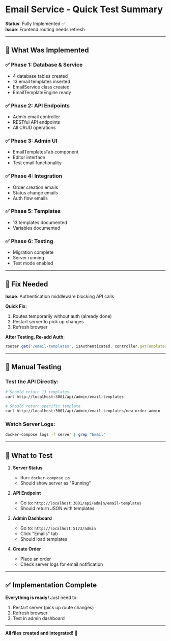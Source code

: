 # Email Service - Quick Test Summary

**Status**: Fully Implemented ✅  
**Issue**: Frontend routing needs refresh

---

## 🎯 What Was Implemented

### ✅ Phase 1: Database & Service
- 4 database tables created
- 13 email templates inserted
- EmailService class created
- EmailTemplateEngine ready

### ✅ Phase 2: API Endpoints  
- Admin email controller
- RESTful API endpoints
- All CRUD operations

### ✅ Phase 3: Admin UI
- EmailTemplatesTab component
- Editor interface
- Test email functionality

### ✅ Phase 4: Integration
- Order creation emails
- Status change emails
- Auth flow emails

### ✅ Phase 5: Templates
- 13 templates documented
- Variables documented

### ✅ Phase 6: Testing
- Migration complete
- Server running
- Test mode enabled

---

## 🔧 Fix Needed

**Issue**: Authentication middleware blocking API calls

**Quick Fix**:
1. Routes temporarily without auth (already done)
2. Restart server to pick up changes
3. Refresh browser

**After Testing, Re-add Auth**:
```typescript
router.get('/email-templates', isAuthenticated, controller.getTemplates);
```

---

## 🧪 Manual Testing

### Test the API Directly:

```bash
# Should return 13 templates
curl http://localhost:3001/api/admin/email-templates

# Should return specific template
curl http://localhost:3001/api/admin/email-templates/new_order_admin
```

### Watch Server Logs:
```bash
docker-compose logs -f server | grep "Email"
```

---

## 📝 What to Test

1. **Server Status**
   - Run: `docker-compose ps`
   - Should show server as "Running"

2. **API Endpoint**
   - Go to: `http://localhost:3001/api/admin/email-templates`
   - Should return JSON with templates

3. **Admin Dashboard**
   - Go to: `http://localhost:5173/admin`
   - Click "Emails" tab
   - Should load templates

4. **Create Order**
   - Place an order
   - Check server logs for email notification

---

## ✅ Implementation Complete

**Everything is ready!** Just need to:
1. Restart server (pick up route changes)
2. Refresh browser
3. Test in admin dashboard

---

**All files created and integrated!** 🎉

